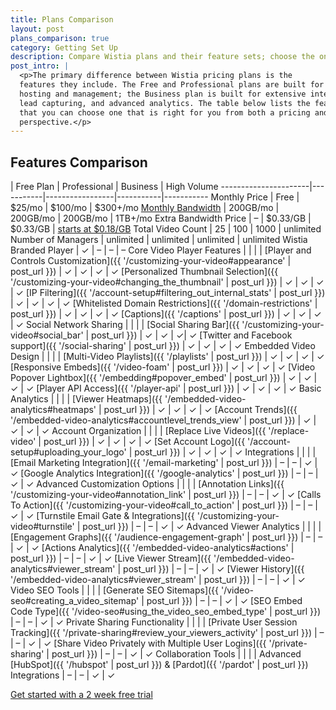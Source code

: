 ```yaml
---
title: Plans Comparison
layout: post
plans_comparison: true
category: Getting Set Up
description: Compare Wistia plans and their feature sets; choose the one that is right for you on the plans comparison page.
post_intro: |
  <p>The primary difference between Wistia pricing plans is the
  features they include. The Free and Professional plans are built for
  hosting and management; the Business plan is built for extensive integration, 
  lead capturing, and advanced analytics. The table below lists the features on each plan, so
  that you can choose one that is right for you from both a pricing and value
  perspective.</p>
---
```


## Features Comparison

  | Free Plan | Professional  | Business     | High Volume
----------------------|-----------|-----------------|-----------|-----------
Monthly Price         | Free      | $25/mo          | $100/mo   | $300+/mo
<a href="//fast.wistia.net/embed/iframe/rt2nx2862m?popover=true" class="wistia-popover[height=405,playerColor=3ea9f5,width=720]">Monthly Bandwidth</a>    | 200GB/mo   | 200GB/mo        | 200GB/mo  | 1TB+/mo
Extra Bandwidth Price | &#8211;  | $0.33/GB        | $0.33/GB  | [starts at $0.18/GB](http://wistia.com/pricing/highvolume)
Total Video Count     | 25 | 100       | 1000 | unlimited
Number of Managers       | unlimited | unlimited | unlimited | unlimited
Wistia Branded Player  | &#10003; | &#8211;         | &#8211;   | &#8211;
<span class='category'>Core Video Player Features</span> |    |   |   |
[Player and Controls Customization]({{ '/customizing-your-video#appearance' | post_url }}) | &#10003; | &#10003; | &#10003; | &#10003;
[Personalized Thumbnail Selection]({{ '/customizing-your-video#changing_the_thumbnail' | post_url }})  | &#10003; | &#10003; | &#10003; | &#10003;
[IP Filtering]({{ '/account-setup#filtering_out_internal_stats' | post_url }}) | &#10003; | &#10003; | &#10003; | &#10003;
[Whitelisted Domain Restrictions]({{ '/domain-restrictions' | post_url }}) | &#10003; | &#10003; | &#10003; | &#10003;
[Captions]({{ '/captions' | post_url }})  | &#10003; | &#10003; | &#10003; | &#10003;
<span class='category'>Social Network Sharing</span> |    |   |   |
[Social Sharing Bar]({{ '/customizing-your-video#social_bar' | post_url }}) | &#10003; | &#10003; | &#10003;| &#10003;
[Twitter and Facebook support]({{ '/social-sharing' | post_url }})  | &#10003;   | &#10003;  | &#10003; | &#10003;
<span class='category'>Embedded Video Design</span> |  |  |  |
[Multi-Video Playlists]({{ '/playlists' | post_url }}) | &#10003; | &#10003; | &#10003; | &#10003;
[Responsive Embeds]({{ '/video-foam' | post_url }}) | &#10003; | &#10003; | &#10003; | &#10003;
[Video Popover Lightbox]({{ '/embedding#popover_embed' | post_url }}) | &#10003; | &#10003; | &#10003; | &#10003;
[Player API Access]({{ '/player-api' | post_url }}) | &#10003; | &#10003; | &#10003; | &#10003;
<span class='category'>Basic Analytics</span> |   |   |   |
[Viewer Heatmaps]({{ '/embedded-video-analytics#heatmaps' | post_url }})  | &#10003;  | &#10003;  | &#10003;  | &#10003;
[Account Trends]({{ '/embedded-video-analytics#accountlevel_trends_view' | post_url }})  | &#10003; | &#10003; | &#10003; | &#10003;
<span class='category'>Account Organization<span class='category'>  |   |   |   |
[Replace Live Videos]({{ '/replace-video' | post_url }}) | &#10003; | &#10003; | &#10003; | &#10003;
[Set Account Logo]({{ '/account-setup#uploading_your_logo' | post_url }})  | &#10003; | &#10003; | &#10003; | &#10003;
<span class='category'>Integrations</span>  |  |  |  |
[Email Marketing Integration]({{ '/email-marketing' | post_url }})  | &#8211; | &#8211; | &#10003; | &#10003;
[Google Analytics Integration]({{ '/google-analytics' | post_url }})  | &#8211; | &#8211; | &#10003; | &#10003;
<span class='category'>Advanced Customization Options</span>  |  |  |  |
[Annotation Links]({{ '/customizing-your-video#annotation_link' | post_url }}) | &#8211; | &#8211; | &#10003; | &#10003;
[Calls To Action]({{ '/customizing-your-video#call_to_action' | post_url }}) | &#8211; | &#8211; | &#10003; | &#10003;
[Turnstile Email Gate & Integrations]({{ '/customizing-your-video#turnstile' | post_url }})  | &#8211; | &#8211; | &#10003; | &#10003;
<span class='category'>Advanced Viewer Analytics</span>  |  |  |  |
[Engagement Graphs]({{ '/audience-engagement-graph' | post_url }}) | &#8211; | &#8211; | &#10003; | &#10003;
[Actions Analytics]({{ '/embedded-video-analytics#actions' | post_url }}) | &#8211; | &#8211; | &#10003; | &#10003;
[Live Viewer Stream]({{ '/embedded-video-analytics#viewer_stream' | post_url }})  | &#8211; | &#8211; | &#10003; | &#10003;
[Viewer History]({{ '/embedded-video-analytics#viewer_stream' | post_url }})  | &#8211; | &#8211; | &#10003; | &#10003;
<span class='category'>Video SEO Tools</span>  |  |  |  |
[Generate SEO Sitemaps]({{ '/video-seo#creating_a_video_sitemap' | post_url }}) | &#8211; | &#8211; | &#10003; | &#10003;
[SEO Embed Code Type]({{ '/video-seo#using_the_video_seo_embed_type' | post_url }}) | &#8211; | &#8211; | &#10003; | &#10003;
<span class='category'>Private Sharing Functionality</span>  |  |  |  |
[Private User Session Tracking]({{ '/private-sharing#review_your_viewers_activity' | post_url }}) | &#8211; | &#8211; | &#10003; | &#10003;
[Share Video Privately with Multiple User Logins]({{ '/private-sharing' | post_url }}) | &#8211; | &#8211; | &#10003; | &#10003;
<span class='category'>Collaboration Tools</span>  |  |  |  |
Advanced [HubSpot]({{ '/hubspot' | post_url }}) & [Pardot]({{ '/pardot' | post_url }}) Integrations  | &#8211; | &#8211; | &#10003; | &#10003;



<a class='button' href='http://wistia.com/free/signup'>Get started with a 2 week free trial</a>

<script charset="ISO-8859-1" src="//fast.wistia.com/assets/external/popover-v1.js"></script>

<script type="text/javascript">
var ebSession = '5254235432543252345';
var ebRand = Math.random()+'';
ebRand = ebRand * 1000000;
//<![CDATA[ 
document.write('<scr'+'ipt src="//bs.serving-sys.com/Serving/ActivityServer.bs?cn=as&amp;ActivityID=541308&amp;rnd=' + ebRand + '&amp;Session='+ebSession+'"></scr' + 'ipt>');
//]]>
</script>
<noscript>
<img width="1" height="1" style="border:0" src="//bs.serving-sys.com/Serving/ActivityServer.bs?cn=as&amp;ActivityID=541308&amp;Session=5254235432543252345&amp;ns=1"/>
</noscript>
